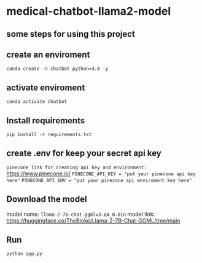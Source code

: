 # medical-chatbot-llama2-model




## some steps for using this project 
## create an enviroment
`conda create -n chatbot python=3.8 -y`

## activate enviroment
`conda activate chatbot`

## Install requirements
`pip install -r requirements.txt`


## create .env for keep your secret api key
```pinecone link for creating api key and environment:``` https://www.pinecone.io/
`PINECONE_API_KEY = "put your pinecone api key here"`
`PINECONE_API_ENV = "put your pinecone api enviroment key here"`

## Download the model
model name:
`llama-2-7b-chat.ggmlv3.q4_0.bin`
model link:
https://huggingface.co/TheBloke/Llama-2-7B-Chat-GGML/tree/main


## Run 
`python app.py`